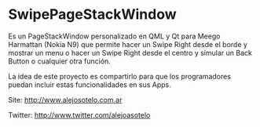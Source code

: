 SwipePageStackWindow
====================

Es un PageStackWindow personalizado en QML y Qt para Meego Harmattan (Nokia N9) que permite hacer un Swipe Right desde el borde y mostrar un menu o hacer un Swipe Right desde el centro y simular un Back Button o cualquier otra función.

La idea de este proyecto es compartirlo para que los programadores puedan incluir estas funcionalidades en sus Apps.

Site: http://www.alejosotelo.com.ar

Twitter: http://www.twitter.com/alejoasotelo
